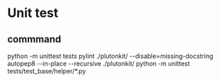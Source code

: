 # Unit test
## commmand
python -m unittest tests
pylint ./plutonkit/ --disable=missing-docstring
autopep8 --in-place --recursive ./plutonkit/
python -m unittest tests/test_base/helper/*.py
